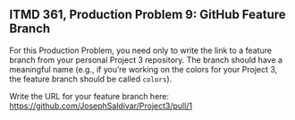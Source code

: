 ## ITMD 361, Production Problem 9: GitHub Feature Branch

For this Production Problem, you need only to write the link to a feature branch from your personal Project 3 repository. The branch should have a meaningful name (e.g., if you’re working on the colors for your Project 3, the feature branch should be called `colors`).

Write the URL for your feature branch here: https://github.com/JosephSaldivar/Project3/pull/1
